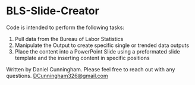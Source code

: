 # BLS-Slide-Creator
Code is intended to perform the following tasks:

1. Pull data from the Bureau of Labor Statistics
2. Manipulate the Output to create specific single or trended data outputs
3. Place the content into a PowerPoint Slide using a preformated slide template and the inserting content in specific positions

Written by Daniel Cunningham. Please feel free to reach out with any questions.
DCunningham326@gmail.com
